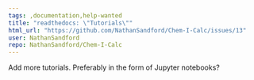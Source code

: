 ```yaml
---
tags: ,documentation,help-wanted
title: "readthedocs: \"Tutorials\""
html_url: "https://github.com/NathanSandford/Chem-I-Calc/issues/13"
user: NathanSandford
repo: NathanSandford/Chem-I-Calc
---
```


Add more tutorials. Preferably in the form of Jupyter notebooks? 